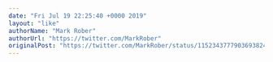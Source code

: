 ```yaml
---
date: "Fri Jul 19 22:25:40 +0000 2019"
layout: "like"
authorName: "Mark Rober"
authorUrl: "https://twitter.com/MarkRober"
originalPost: "https://twitter.com/MarkRober/status/1152343777903693824"
---
```

